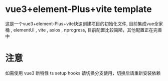 # vue3+element-Plus+vite template
这是一个vue3+element-Plus+vite快速创建项目的初始化文件,
目前集成vue全家桶 , elementUI , vite , axios , nprogress,
目前配置比较简陋，其他配置正在完善中
# 注意
如需使用 vue3 新特性 ts setup hooks 请切换分支使用，切换后请重新安装依赖
